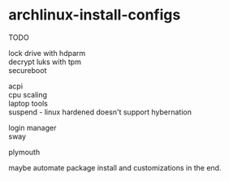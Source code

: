 # archlinux-install-configs

TODO <br/>

lock drive with hdparm <br/>
decrypt luks with tpm </br>
secureboot <br/>
 
acpi <br/>
cpu scaling <br/>
laptop tools <br/>
suspend - linux hardened doesn't support hybernation <br/>

login manager <br/>
sway <br/>

plymouth <br/>

maybe automate package install and customizations in the end.
